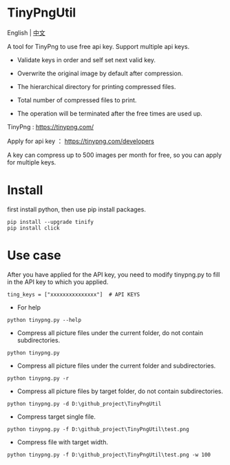 # TinyPngUtil
English | [中文](https://github.com/zhllineme/TinyPngUtil/README.zh.md) 

A tool for TinyPng to use free api key. Support multiple api keys. 

- Validate keys in order and self set next valid key.

- Overwrite the original image by default after compression.

- The hierarchical directory for printing compressed files.

- Total number of compressed files to print.

- The operation will be terminated after the free times are used up. 

TinyPng : https://tinypng.com/

Apply for api key ： https://tinypng.com/developers

A key can compress up to 500 images per month for free, so you can apply for multiple keys.

# Install

first install python, then use pip install packages.

```
pip install --upgrade tinify
pip install click
```

# Use case

 After you have applied for the API key, you need to modify tinypng.py to fill in the API key to which you applied.

```
ting_keys = ["xxxxxxxxxxxxxxx"]  # API KEYS
```



- For help

```
python tinypng.py --help
```



- Compress all picture files under the current folder, do not contain subdirectories.

```
python tinypng.py
```



- Compress all picture files under the current folder and subdirectories.

```
python tinypng.py -r
```



- Compress all picture files by target folder, do not contain subdirectories.

```
python tinypng.py -d D:\github_project\TinyPngUtil
```



- Compress target single file.

```
python tinypng.py -f D:\github_project\TinyPngUtil\test.png
```



- Compress  file with target width.

```
python tinypng.py -f D:\github_project\TinyPngUtil\test.png -w 100
```

